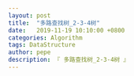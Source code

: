 ```yaml
---
layout: post
title:  "多路查找树_2-3-4树"
date:   2019-11-19 10:10:00 +0800
categories: Algorithm
tags: DataStructure
author: pepe
description: 『 多路查找树_2-3-4树 』
---
```






































